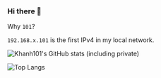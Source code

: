 ### Hi there 👋

Why `101`?

`192.168.x.101` is the first IPv4 in my local network.

![Khanh101's GitHub stats (including private)](https://github-readme-stats.vercel.app/api?username=khanh101&count_private=true&show_icons=true)

![Top Langs](https://github-readme-stats.vercel.app/api/top-langs/?username=khanh101&langs_count=5)


<!--
**khanh101/khanh101** is a ✨ _special_ ✨ repository because its `README.md` (this file) appears on your GitHub profile.

Here are some ideas to get you started:

- 🔭 I’m currently working on ...
- 🌱 I’m currently learning ...
- 👯 I’m looking to collaborate on ...
- 🤔 I’m looking for help with ...
- 💬 Ask me about ...
- 📫 How to reach me: ...
- 😄 Pronouns: ...
- ⚡ Fun fact: ...
-->
